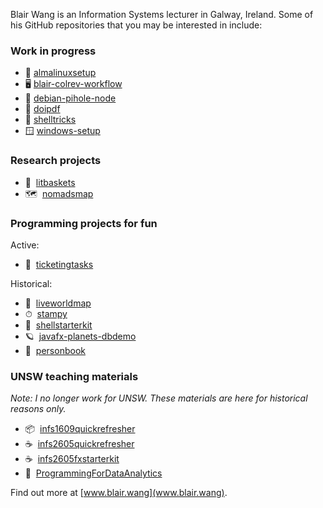Blair Wang is an Information Systems lecturer in Galway, Ireland. Some of his GitHub repositories that you may be interested in include:

### Work in progress

- 🐧 [almalinuxsetup](https://github.com/blairw/almalinuxsetup)
- 🖥️ [blair-colrev-workflow](https://github.com/blairw/blair-colrev-workflow)
- 🍥 [debian-pihole-node](https://github.com/blairw/debian-pihole-node)
- 📜 [doipdf](https://github.com/blairw/doipdf)
- 🐚 [shelltricks](https://github.com/blairw/shelltricks)
- 🪟 [windows-setup](https://github.com/blairw/windows-setup)

### Research projects

- 🧺 &nbsp;[litbaskets](https://github.com/blairw/litbaskets)
- 🗺 &nbsp;[nomadsmap](https://github.com/blairw/nomadsmap)

### Programming projects for fun

Active:

- 🎫 &nbsp;[ticketingtasks](https://github.com/blairw/ticketingtasks)

Historical:

- 🌙 &nbsp;[liveworldmap](https://github.com/blairw/liveworldmap)
- ⏱ &nbsp;[stampy](https://github.com/blairw/stampy)
- 🐚 &nbsp;[shellstarterkit](https://github.com/blairw/shellstarterkit)
- 🪐 &nbsp;[javafx-planets-dbdemo](https://github.com/blairw/javafx-planets-dbdemo)
- 📔 &nbsp;[personbook](https://github.com/blairw/personbook)

### UNSW teaching materials

_Note: I no longer work for UNSW. These materials are here for historical reasons only._

- 📦 &nbsp;[infs1609quickrefresher](https://github.com/blairw/infs1609quickrefresher)
- ☕️ &nbsp;[infs2605quickrefresher](https://github.com/blairw/infs2605quickrefresher)
- ☕️ &nbsp;[infs2605fxstarterkit](https://github.com/blairw/infs2605fxstarterkit)
- 🐍 &nbsp;[ProgrammingForDataAnalytics](https://github.com/blairw/ProgrammingForDataAnalytics)

Find out more at [www.blair.wang](www.blair.wang).
